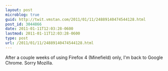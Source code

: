```yaml
---
layout: post
microblog: true
guid: http://twit.vmstan.com/2011/01/11/24889140474544128.html
post_id: 3044866
date: 2011-01-11T12:03:28-0600
lastmod: 2011-01-11T12:03:28-0600
type: post
url: /2011/01/11/24889140474544128.html
---
```

After a couple weeks of using Firefox 4 (Minefield) only, I'm back to Google Chrome. Sorry Mozilla.
